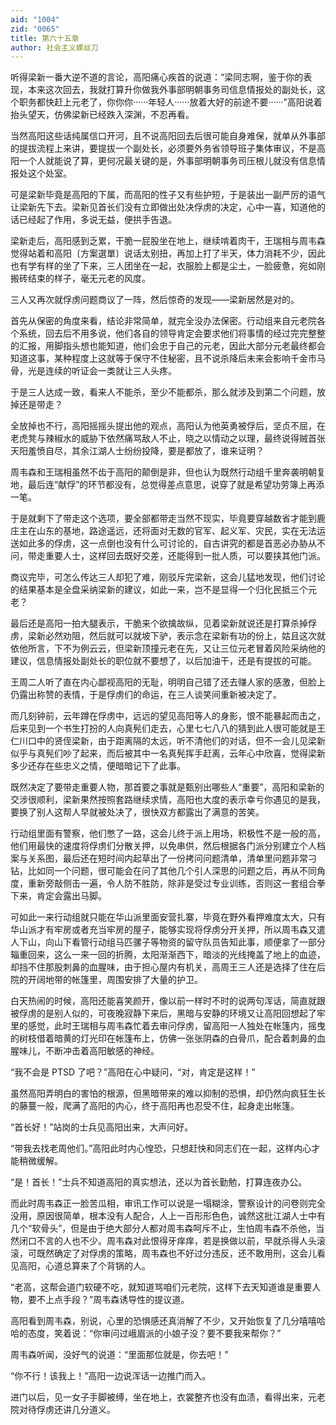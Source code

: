 ```yaml
---
aid: "1004"
zid: "0065"
title: 第六十五章
author: 社会主义螺丝刀
---
```


听得梁新一番大逆不道的言论，高阳痛心疾首的说道：“梁同志啊，鉴于你的表现，本来这次回去，我就打算升你做我外事部明朝事务司信息情报处的副处长，这个职务都快赶上元老了，你你你······年轻人······放着大好的前途不要······”高阳说着抬头望天，仿佛梁新已经跌入深渊，不忍再看。

当然高阳这些话纯属信口开河，且不说高阳回去后很可能自身难保，就单从外事部的提拔流程上来讲，要提拔一个副处长，必须要外务省领导班子集体审议，不是高阳一个人就能说了算，更何况最关键的是，外事部明朝事务司压根儿就没有信息情报处这个处室。

可是梁新毕竟是高阳的下属，而高阳的性子又有些护短，于是装出一副严厉的语气让梁新先下去。梁新见首长们没有立即做出处决俘虏的决定，心中一喜，知道他的话已经起了作用，多说无益，便拱手告退。

梁新走后，高阳感到乏累，干脆一屁股坐在地上，继续啃着肉干，王瑞相与周韦森觉得站着和高阳〔方案選單〕说话太别扭，再加上打了半天，体力消耗不少，因此也有学有样的坐了下来，三人团坐在一起，衣服脸上都是尘土，一脸疲惫，宛如刚搬砖结束的样子，毫无元老的风度。

三人又再次就俘虏问题商议了一阵，然后惊奇的发现——梁新居然是对的。

首先从保密的角度来看，结论非常简单，就完全没办法保密。行动组来自元老院各个系统，回去后不用多说，他们各自的领导肯定会要求他们将事情的经过完完整整的汇报，用脚指头想也能知道，他们会忠于自己的元老，因此大部分元老最终都会知道这事，某种程度上这就等于保守不住秘密，且不说杀降后未来会影响千金市马骨，光是连续的听证会一类就让三人头疼。

于是三人达成一致，看来人不能杀，至少不能都杀，那么就涉及到第二个问题，放掉还是带走？

全放掉也不行，高阳摇摇头提出他的观点，高阳认为他英勇被俘后，坚贞不屈，在老虎凳与辣椒水的威胁下依然痛骂敌人不止，晓之以情动之以理，最终说得贼首张天阳羞愤自尽，其余江湖人士纷纷投降，要是都放了，谁来证明？

周韦森和王瑞相虽然不齿于高阳的颠倒是非，但也认为既然行动组千里奔袭明朝复地，最后连“献俘”的环节都没有，总觉得差点意思，说穿了就是希望功劳簿上再添一笔。

于是就剩下了带走这个选项，要全部都带走当然不现实，毕竟要穿越数省才能到鹿庄主在山东的基地，路途遥远，还将面对无数的官军、起义军、灾民，实在无法运送如此多的俘虏，这一点倒也没有什么可讨论的，自古讲究的都是首恶必办胁从不问，带走重要人士，这样回去既好交差，还能得到一批人质，可以要挟其他门派。

商议完毕，可怎么传达三人却犯了难，刚驳斥完梁新，这会儿猛地发现，他们讨论的结果基本是全盘采纳梁新的建议，如此一来，岂不是显得一个归化民抵三个元老？

最后还是高阳一拍大腿表示，干脆来个欲擒故纵，见着梁新就说还是打算杀掉俘虏，梁新必然劝阻，然后就可以就坡下驴，表示念在梁新有功的份上，姑且这次就依他所言，下不为例云云，但梁新顶撞元老在先，又让三位元老冒着风险采纳他的建议，信息情报处副处长的职位就不要想了，以后加油干，还是有提拔的可能。

王周二人听了直在内心鄙视高阳的无耻，明明自己错了还去赚人家的感激，但脸上仍露出称赞的表情，于是俘虏们的命运，在三人谈笑间重新被决定了。

而几刻钟前，云年蹲在俘虏中，远远的望见高阳等人的身影，恨不能暴起而击之，后来见到一个书生打扮的人向真髡们走去，心里七七八八的猜到此人很可能就是王仁川口中的贤侄梁新，由于距离隔的太远，听不清他们的对话，但不一会儿见梁新似乎与真髡们吵了起来，而后被其中一名真髡挥手赶离，云年心中欣喜，觉得梁新多少还存在些忠义之情，便暗暗记下了此事。

既然决定了要带走重要人物，那首要之事就是甄别出哪些人“重要”，高阳和梁新的交涉很顺利，梁新果然按照套路继续求情，高阳也大度的表示幸亏你遇见的是我，要换了别人这帮人早就被处决了，很快双方都露出了满意的苦笑。

行动组里面有警察，他们憋了一路，这会儿终于派上用场，积极性不是一般的高，他们用最快的速度将俘虏们分散关押，以免串供，然后根据各门派分别建立个人档案与关系图，最后还在短时间内起草出了一份拷问问题清单，清单里问题非常刁钻，比如同一个问题，很可能会在问了其他几个引人深思的问题之后，再从不同角度，重新旁敲侧击一遍，令人防不胜防，除非是受过专业训练，否则这一套组合拳下来，肯定会露出马脚。

可如此一来行动组就只能在华山派里面安营扎寨，毕竟在野外看押难度太大，只有华山派才有牢房或者充当牢房的屋子，能够实现将俘虏分开关押，所以周韦森又遣人下山，向山下看管行动组马匹骡子等物资的留守队员告知此事，顺便拿了一部分辎重回来，这么一来一回的折腾，太阳渐渐西下，暗淡的光线掩盖了地上的血迹，却挡不住那股刺鼻的血腥味，由于担心屋内有机关，高周王三人还是选择了住在后院的开阔地带的帐篷里，周围安排了大量的护卫。

白天热闹的时候，高阳还能喜笑颜开，像以前一样时不时的说两句浑话，简直就跟被俘虏的是别人似的，可夜晚寂静下来后，黑暗与安静的环境又让高阳回想起了牢里的感觉，此时王瑞相与周韦森忙着去审问俘虏，留高阳一人独处在帐篷内，摇曳的树枝借着暗黄的灯光印在帐篷布上，仿佛一张张阴森的白骨爪，配合着刺鼻的血腥味儿，不断冲击着高阳敏感的神经。

“我不会是 PTSD 了吧？”高阳在心中疑问，“对，肯定是这样！”

虽然高阳弄明白的害怕的根源，但黑暗带来的难以抑制的恐惧，却仍然向疯狂生长的藤蔓一般，爬满了高阳的内心，终于高阳再也忍受不住，起身走出帐篷。

“首长好！”站岗的士兵见高阳出来，大声问好。

“带我去找老周他们。”高阳此时内心惶恐，只想赶快和同志们在一起，这样内心才能稍微缓解。

“是！首长！”士兵不知道高阳的真实想法，还以为首长勤勉，打算连夜办公。

而此时周韦森正一脸苦瓜相，审讯工作可以说是一塌糊涂，警察设计的问卷则完全没用，原因很简单，根本没有人配合，人上一百形形色色，诚然这批江湖人士中有几个“软骨头”，但是由于绝大部分人都对周韦森呵斥不止，生怕周韦森不杀他，当然闭口不言的人也不少。周韦森对此恨得牙痒痒，若是换做以前，早就杀得人头滚滚，可既然确定了对俘虏的策略，周韦森也不好过分违反，还不敢用刑，这会儿看见高阳，心道总算来了个背锅的人。

“老高，这帮会道门软硬不吃，就知道骂咱们元老院，这样下去天知道谁是重要人物，要不上点手段？”周韦森诱导性的提议道。

高阳看到周韦森，别说，心里的恐惧感还真消解了不少，又开始恢复了几分嘻嘻哈哈的态度，笑着说：“你审问过峨眉派的小娘子没？要不要我来帮你？”

周韦森听闻，没好气的说道：“里面那位就是，你去吧！”

“你不行！该我上！”高阳一边说浑话一边推门而入。

进门以后，见一女子手脚被缚，坐在地上，衣裳整齐也没有血渍，看得出来，元老院对待俘虏还讲几分道义。
